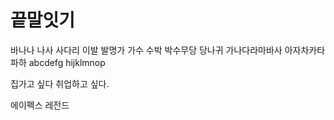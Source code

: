 # 끝말잇기

바나나
나사
사다리
이발
발명가
가수
수박
박수무당
당나귀
가나다라마바사
아자차카타파하
abcdefg
hijklmnop

집가고 싶다 취업하고 싶다.

에이펙스 레전드 